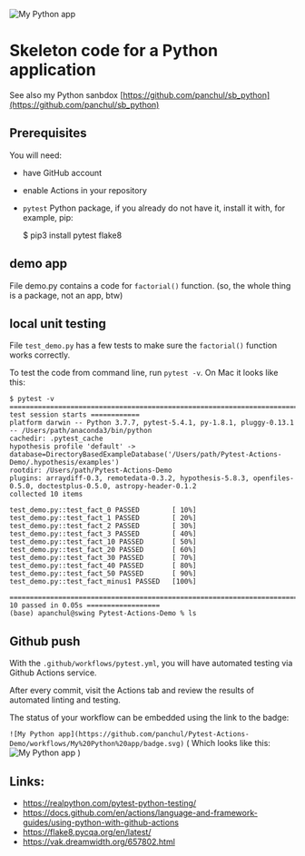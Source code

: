![My Python app](https://github.com/panchul/Pytest-Actions-Demo/workflows/My%20Python%20app/badge.svg)
# Skeleton code for a Python application

See also my Python sanbdox [https://github.com/panchul/sb_python](https://github.com/panchul/sb_python)

## Prerequisites

You will need:

- have GitHub account
- enable Actions in your repository
- `pytest` Python package, if you already do not have it, install it with, for example, pip:

    $ pip3 install pytest flake8

## demo app

File demo.py contains a code for `factorial()` function. (so, the whole thing is a package, not an app, btw)

## local unit testing

File `test_demo.py` has a few tests to make sure the `factorial()` function works correctly.

To test the code from command line, run `pytest -v`. On Mac it looks like this:

    $ pytest -v
    ======================================================================= test session starts ============
    platform darwin -- Python 3.7.7, pytest-5.4.1, py-1.8.1, pluggy-0.13.1 -- /Users/path/anaconda3/bin/python
    cachedir: .pytest_cache
    hypothesis profile 'default' -> database=DirectoryBasedExampleDatabase('/Users/path/Pytest-Actions-Demo/.hypothesis/examples')
    rootdir: /Users/path/Pytest-Actions-Demo
    plugins: arraydiff-0.3, remotedata-0.3.2, hypothesis-5.8.3, openfiles-0.5.0, doctestplus-0.5.0, astropy-header-0.1.2
    collected 10 items                                                                                                                                                 
    
    test_demo.py::test_fact_0 PASSED        [ 10%]
    test_demo.py::test_fact_1 PASSED        [ 20%]
    test_demo.py::test_fact_2 PASSED        [ 30%]
    test_demo.py::test_fact_3 PASSED        [ 40%]
    test_demo.py::test_fact_10 PASSED       [ 50%]
    test_demo.py::test_fact_20 PASSED       [ 60%]
    test_demo.py::test_fact_30 PASSED       [ 70%]
    test_demo.py::test_fact_40 PASSED       [ 80%]
    test_demo.py::test_fact_50 PASSED       [ 90%]
    test_demo.py::test_fact_minus1 PASSED   [100%]
    
    ======================================================================== 10 passed in 0.05s ==================
    (base) apanchul@swing Pytest-Actions-Demo % ls

## Github push

With the `.github/workflows/pytest.yml`, you will have automated testing via Github Actions service.

After every commit, visit the Actions tab and review the results of automated linting and testing.

The status of your workflow can be embedded using the link to the badge:

`![My Python app](https://github.com/panchul/Pytest-Actions-Demo/workflows/My%20Python%20app/badge.svg)`
( Which looks like this: ![My Python app](https://github.com/panchul/Pytest-Actions-Demo/workflows/My%20Python%20app/badge.svg) )

## Links:

 * https://realpython.com/pytest-python-testing/
 * https://docs.github.com/en/actions/language-and-framework-guides/using-python-with-github-actions
 * https://flake8.pycqa.org/en/latest/
 * https://vak.dreamwidth.org/657802.html
